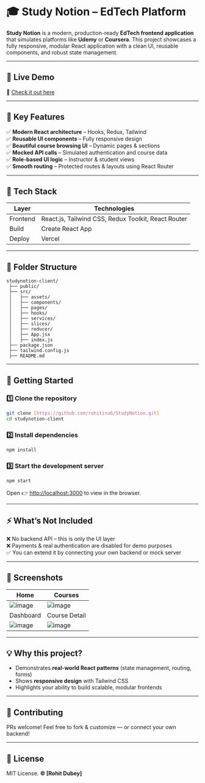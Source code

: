 # 🎓 Study Notion – EdTech Platform

**Study Notion** is a modern, production-ready **EdTech frontend application** that simulates platforms like **Udemy** or **Coursera**. This project showcases a fully responsive, modular React application with a clean UI, reusable components, and robust state management.


---

## 🔗 Live Demo

🚀 [Check it out here](https://study-notion-frontend-phi-dusky.vercel.app/)

---

## 📌 Key Features

✅ **Modern React architecture** – Hooks, Redux, Tailwind <br>
✅ **Reusable UI components** – Fully responsive design <br>
✅ **Beautiful course browsing UI** – Dynamic pages & sections <br>
✅ **Mocked API calls** – Simulated authentication and course data <br>
✅ **Role-based UI logic** – Instructor & student views <br>
✅ **Smooth routing** – Protected routes & layouts using React Router <br>

---

## 🧩 Tech Stack

| Layer    | Technologies                                        |
| -------- | --------------------------------------------------- |
| Frontend | React.js, Tailwind CSS, Redux Toolkit, React Router |
| Build    | Create React App                                    |
| Deploy   | Vercel                                              |

---

## 📁 Folder Structure

```
studynotion-client/
 ├── public/
 ├── src/
 │   ├── assets/
 │   ├── components/
 │   ├── pages/
 │   ├── hooks/
 │   ├── services/
 │   ├── slices/
 │   ├── reducer/
 │   ├── App.jsx
 │   ├── index.js
 ├── package.json
 ├── tailwind.config.js
 ├── README.md
```

---

## 🚀 Getting Started

### 1️⃣ Clone the repository

```bash
git clone [https://github.com/rohitinu6/StudyNotion.git]
cd studynotion-client
```

### 2️⃣ Install dependencies

```bash
npm install
```

### 3️⃣ Start the development server

```bash
npm start
```

Open 👉 [http://localhost:3000](http://localhost:3000) to view in the browser.

---

## ⚡ What’s Not Included

❌ No backend API – this is only the UI layer <br>
❌ Payments & real authentication are disabled for demo purposes <br>
✅ You can extend it by connecting your own backend or mock server <br>

---

## 📸 Screenshots

| Home                                                                                      | Courses                                                                                   |
| ----------------------------------------------------------------------------------------- | ----------------------------------------------------------------------------------------- |
| ![image](https://github.com/user-attachments/assets/228e29cb-7c35-47c0-bfbc-7de5b66b4b2b) | ![image](https://github.com/user-attachments/assets/8778c376-4b6f-4695-b0b8-669b6af66b62) |
| Dashboard                                                                                 | Course Detail                                                                             |
| ![image](https://github.com/user-attachments/assets/5da49e19-a0de-444d-bfc7-e2213ea2584a) | ![image](https://github.com/user-attachments/assets/3a69cfec-09bf-4334-9d7a-b6d81518239f) |

---

## 💡 Why this project?

* Demonstrates **real-world React patterns** (state management, routing, forms)
* Shows **responsive design** with Tailwind CSS
* Highlights your ability to build scalable, modular frontends

---

## 🤝 Contributing

PRs welcome!
Feel free to fork & customize — or connect your own backend!

---

## 📜 License

MIT License.
**© \[Rohit Dubey]**
